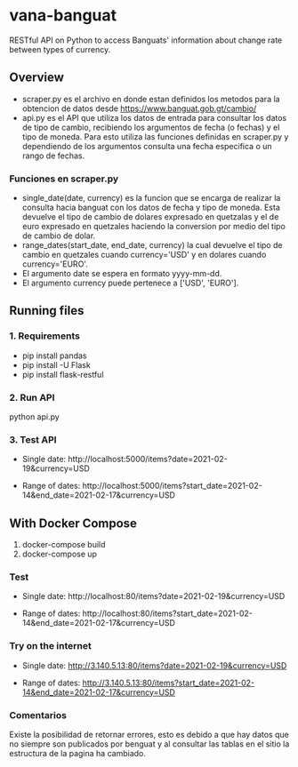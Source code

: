 # vana-banguat
RESTful API on Python to access Banguats' information about change rate between types of currency.

## Overview
- scraper.py es el archivo en donde estan definidos los metodos para la obtencion de datos desde https://www.banguat.gob.gt/cambio/
- api.py es el API que utiliza los datos de entrada para consultar los datos de tipo de cambio, recibiendo los argumentos de fecha (o fechas) y el tipo de moneda. Para esto utiliza las funciones definidas en scraper.py y dependiendo de los argumentos consulta una fecha especifica o un rango de fechas.

### Funciones en scraper.py
- single_date(date, currency) es la funcion que se encarga de realizar la consulta hacia banguat con los datos de fecha y tipo de moneda. Esta devuelve el tipo de cambio de dolares expresado en quetzalas y el de euro expresado en quetzales haciendo la conversion por medio del tipo de cambio de dolar.
- range_dates(start_date, end_date, currency) la cual devuelve el tipo de cambio en quetzales cuando currency='USD' y en dolares cuando currency='EURO'.  
- El argumento date se espera en formato yyyy-mm-dd.
- El argumento currency puede pertenece a ['USD', 'EURO'].

## Running files
### 1. Requirements
- pip install pandas
- pip install -U Flask
- pip install flask-restful

### 2. Run API
python api.py

### 3. Test API
- Single date:
http://localhost:5000/items?date=2021-02-19&currency=USD

- Range of dates:
http://localhost:5000/items?start_date=2021-02-14&end_date=2021-02-17&currency=USD

## With Docker Compose
1. docker-compose build
2. docker-compose up

### Test
- Single date:
http://localhost:80/items?date=2021-02-19&currency=USD

- Range of dates:
http://localhost:80/items?start_date=2021-02-14&end_date=2021-02-17&currency=USD

### Try on the internet
- Single date:
http://3.140.5.13:80/items?date=2021-02-19&currency=USD

- Range of dates:
http://3.140.5.13:80/items?start_date=2021-02-14&end_date=2021-02-17&currency=USD

### Comentarios
Existe la posibilidad de retornar errores, esto es debido a que hay datos que no siempre son publicados por benguat y al consultar las tablas en el sitio la estructura de la pagina ha cambiado.
